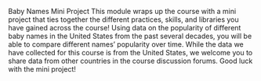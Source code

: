 Baby Names Mini Project
This module wraps up the course with a mini project that ties together the different practices, skills, and libraries you have gained across the course! Using data on the popularity of different baby names in the United States from the past several decades, you will be able to compare different names’ popularity over time. While the data we have collected for this course is from the United States, we welcome you to share data from other countries in the course discussion forums. Good luck with the mini project!
